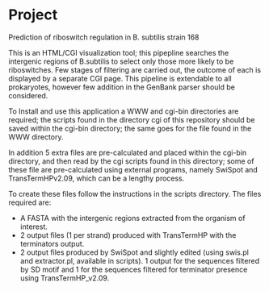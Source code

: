 # Project
Prediction of riboswitch regulation in B. subtilis strain 168


This is an HTML/CGI visualization tool; this pipepline searches the intergenic regions of B.subtilis to select only those more likely to be riboswitches. Few stages of filtering are carried out, the outcome of each is displayed by a separate CGI page. This pipeline is extendable to all prokaryotes, however few addition in the GenBank parser should be considered.

To Install and use this application a WWW and cgi-bin directories are required; the scripts found in the directory cgi of this repository should be saved within the cgi-bin directory; the same goes for the file found in the WWW directory.


In addition 5 extra files are pre-calculated and placed within the cgi-bin directory, and then read by the cgi scripts found in this directory; some of these file are pre-calculated using external programs, namely SwiSpot and TransTermHPv2.09, which can be a lengthy process.

To create these files follow the instructions in the scripts directory.
The files required are:
- A FASTA with the intergenic regions extracted from the organism of interest.
- 2 output files (1 per strand) produced with TransTermHP with the terminators output.
- 2 output files produced by SwiSpot and slightly edited (using swis.pl and extractor.pl, available in scripts). 1 output for the sequences filtered by SD motif and 1 for the sequences filtered for terminator presence using TransTermHP_v2.09.
